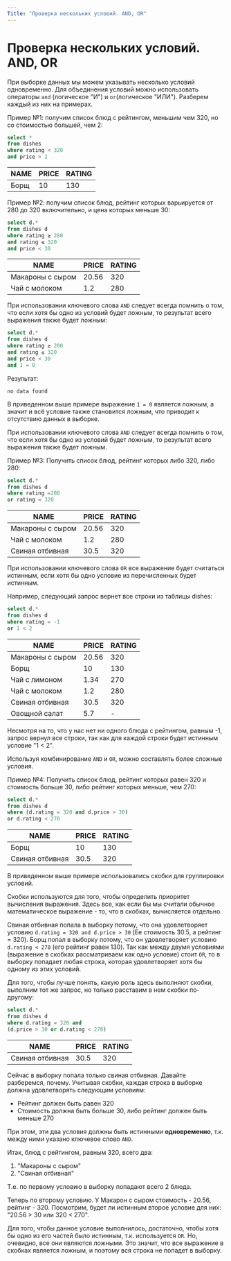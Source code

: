 ```yaml
---
Title: "Проверка нескольких условий. AND, OR"
---
```


# Проверка нескольких условий. AND, OR

При выборке данных мы можем указывать несколько условий одновременно.
Для объединения условий можно использовать операторы `and` (логическое
"И") и `or`(логическое "ИЛИ"). Разберем каждый из них на примерах.

Пример №1: получим список блюд с рейтингом, меньшим чем 320, но со
стоимостью большей, чем 2:

```sql
select *
from dishes
where rating < 320
and price > 2
```


NAME | PRICE | RATING|
-|-|-|
Борщ | 10 | 130

Пример №2: получим список блюд, рейтинг которых варьируется от 280 до
320 включительно, и цена которых меньше 30:

```sql
select d.*
from dishes d
where rating ≥ 280
and rating ≤ 320
and price < 30
```

NAME | PRICE | RATING|
-|-|-|
Макароны с сыром | 20.56 | 320
Чай с молоком | 1.2 | 280

При использовании ключевого слова `AND` следует всегда помнить о том,
что если хотя бы одно из условий будет ложным, то результат всего
выражения также будет ложным:

```sql
select d.*
from dishes d
where rating ≥ 280
and rating ≤ 320
and price < 30
and 1 = 0
```

Результат:

```
no data found
```

В приведенном выше примере выражение `1 = 0` является ложным, а значит и
всё условие также становится ложным, что приводит к отсутствию данных в
выборке.

При использовании ключевого слова `AND` следует всегда помнить о том,
что если хотя бы одно из условий будет ложным, то результат всего
выражения также будет ложным.

Пример №3: Получить список блюд, рейтинг которых либо 320, либо 280:

```sql
select d.*
from dishes d
where rating =280
or rating = 320
```

NAME | PRICE | RATING|
-|-|-|
Макароны с сыром | 20.56 | 320
Чай с молоком | 1.2 | 280
Свиная отбивная | 30.5 | 320

При использовании ключевого слова `OR` все выражение будет считаться
истинным, если хотя бы одно условие из перечисленных будет истинным.

Например, следующий запрос вернет все строки из таблицы dishes:

```sql
select d.*
from dishes d
where rating = -1
or 1 < 2
```

NAME | PRICE | RATING|
-|-|-|
Макароны с сыром | 20.56 | 320
Борщ | 10 | 130
Чай с лимоном | 1.34 | 270
Чай с молоком | 1.2 | 280
Свиная отбивная | 30.5 | 320
Овощной салат | 5.7 | - |

Несмотря на то, что у нас нет ни одного блюда с рейтингом, равным -1,
запрос вернул все строки, так как для каждой строки будет истинным
условие "1 \< 2".

Используя комбинирование `AND` и `OR`, можно составлять более сложные
условия.

Пример №4: Получить список блюд, рейтинг которых равен 320 и стоимость
больше 30, либо рейтинг которых меньше, чем 270:

```sql
select d.*
from dishes d
where (d.rating = 320 and d.price > 30)
or d.rating < 270
```

NAME | PRICE | RATING|
-|-|-|
Борщ | 10 | 130
Свиная отбивная | 30.5 | 320

В приведенном выше примере использовались скобки для группировки
условий. 

Скобки используются для того, чтобы определить приоритет
вычисления выражения. Здесь все, как если бы мы считали обычное
математическое выражение - то, что в скобках, вычисляется отдельно.

Свиная отбивная попала в выборку потому, что она удовлетворяет условию
`d.rating = 320 and d.price > 30` (Ее стоимость 30.5, а рейтинг = 320).
Борщ попал в выборку потому, что он удовлетворяет условию
`d.rating < 270` (его рейтинг равен 130). Так как между двумя условиями
(выражение в скобках рассматриваем как одно условие) стоит `OR`, то в
выборку попадает любая строка, которая удовлетворяет хотя бы одному из
этих условий.

Для того, чтобы лучше понять, какую роль здесь выполняют скобки,
выполним тот же запрос, но только расставим в нем скобки по-другому:

```sql
select d.*
from dishes d
where d.rating = 320 and
(d.price > 30 or d.rating < 270)
```

NAME | PRICE | RATING|
-|-|-|
Свиная отбивная | 30.5 | 320

Сейчас в выборку попала только свиная отбивная. Давайте разберемся,
почему. Учитывая скобки, каждая строка в выборке должна удовлетворять
следующим условиям:

-   Рейтинг должен быть равен 320
-   Стоимость должна быть больше 30, либо рейтинг должен быть меньше 270

При этом, эти два условия должны быть истинными **одновременно**, т.к. между
ними указано ключевое слово `AND`.

Итак, блюд с рейтингом, равным 320, всего два:

1. "Макароны с сыром"
2. "Свиная отбивная"

Т.е. по первому условию в выборку попадают всего 2
блюда.

Теперь по второму условию. У Макарон с сыром стоимость - 20.56,
рейтинг - 320. Посмотрим, будет ли истинным второе условие для них: "20.56 > 30 или 320 < 270".

Для того, чтобы данное условие выполнилось, достаточно,
чтобы хотя бы одно из его частей было истинным, т.к. используется `OR`.
Но, очевидно, все они являются ложными. Это значит, что все
выражение в скобках является ложным, и поэтому вся строка не попадет
в выборку.
